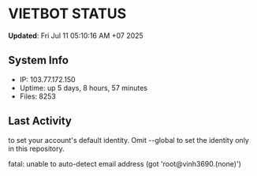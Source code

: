 # VIETBOT STATUS
**Updated**: Fri Jul 11 05:10:16 AM +07 2025

## System Info
- IP: 103.77.172.150
- Uptime: up 5 days, 8 hours, 57 minutes
- Files: 8253

## Last Activity

to set your account's default identity.
Omit --global to set the identity only in this repository.

fatal: unable to auto-detect email address (got 'root@vinh3690.(none)')
